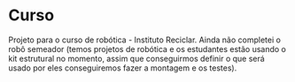 # Curso
Projeto para o curso de robótica - Instituto Reciclar.
Ainda não completei o robô semeador (temos projetos de robótica e os estudantes estão usando o kit estrutural no momento, 
assim que conseguirmos definir o que será usado por eles conseguiremos fazer a montagem e os testes).
